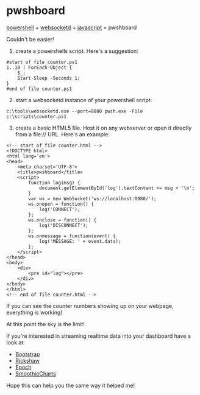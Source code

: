 # pwshboard

[powershell](https://github.com/powershell/powershell) + [websocketd](https://github.com/joewalnes/websocketd) + [javascript](https://github.com/joewalnes/websocketd/blob/master/examples/html/count.html) = pwshboard

Couldn't be easier!

1) create a powershells script. Here's a suggestion:

```
#start of file counter.ps1
1..10 | ForEach-Object {
    $_;
    Start-Sleep -Seconds 1;
}
#end of file counter.ps1
```

2) start a websocketd instance of your powershell script:
```
c:\tools\websocketd.exe --port=8080 pwsh.exe -File c:\scripts\counter.ps1
```

3) create a basic HTML5 file. Host it on any webserver or open it directly from a file:// URL. Here's an example:

```
<!-- start of file counter.html -->
<!DOCTYPE html>
<html lang='en'>
<head>
	<meta charset='UTF-8'>
	<title>pwshboard</title>
	<script>
		function log(msg) {
			document.getElementById('log').textContent += msg + '\n';
		}
		var ws = new WebSocket('ws://localhost:8080/');
		ws.onopen = function() {
			log('CONNECT');
		};
		ws.onclose = function() {
			log('DISCONNECT');
		};
		ws.onmessage = function(event) {
			log('MESSAGE: ' + event.data);
		};
	</script>
</head>
<body>
	<div>
		<pre id="log"></pre>
	</div>
</body>
</html>
<!-- end of file counter.html -->
```

If you can see the counter numbers showing up on your webpage, everything is working!

At this point the sky is the limit! 

If you're interested in streaming realtime data into your dashboard have a look at:
- [Bootstrap](https://getbootstrap.com/docs/4.4/examples/dashboard/)
- [Rickshaw](https://tech.shutterstock.com/rickshaw/examples/)
- [Epoch](https://epochjs.github.io/epoch/real-time/)
- [SmoothieCharts](http://smoothiecharts.org/)

Hope this can help you the same way it helped me!
